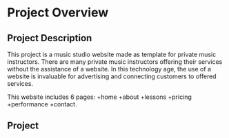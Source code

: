 # Project Overview

## Project Description
This project is a music studio website made as template for private music instructors. There are many private music instructors offering their services without the assistance of a website. In this technology age, the use of a website is invaluable for advertising and connecting customers to offered services. 

This website includes 6 pages: 
    +home
    +about
    +lessons
    +pricing
    +performance
    +contact. 

## Project 
